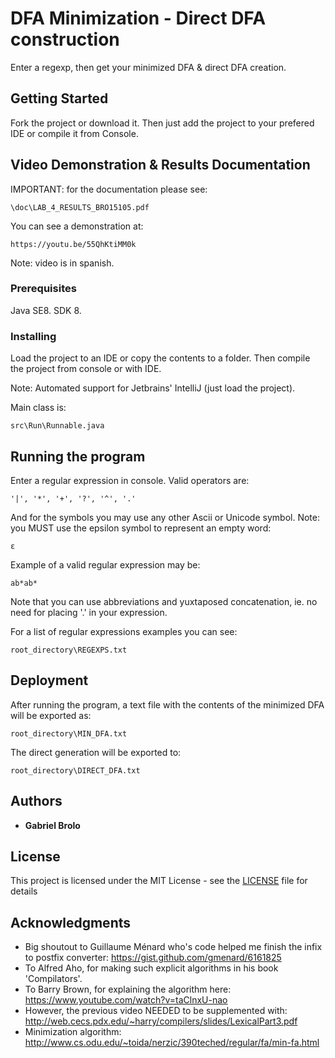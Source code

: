 # DFA Minimization - Direct DFA construction

Enter a regexp, then get your minimized DFA & direct DFA creation.

## Getting Started

Fork the project or download it. Then just add the project
to your prefered IDE or compile it from Console.

## Video Demonstration & Results Documentation

IMPORTANT: for the documentation please see:

```
\doc\LAB_4_RESULTS_BRO15105.pdf
```

You can see a demonstration at:

```
https://youtu.be/55QhKtiMM0k
```

Note: video is in spanish.

### Prerequisites

Java SE8. SDK 8.

### Installing

Load the project to an IDE or copy the contents to a folder. 
Then compile the project from console or with IDE.

Note: Automated support for Jetbrains' IntelliJ (just load the project).

Main class is:

```
src\Run\Runnable.java
```

## Running the program

Enter a regular expression in console. Valid operators are:

```
'|', '*', '+', '?', '^', '.'
```

And for the symbols you may use any other Ascii or Unicode symbol.
Note: you MUST use the epsilon symbol to represent an empty
word:

```
ε
```

Example of a valid regular expression may be:

```
ab*ab*
```

Note that you can use abbreviations and yuxtaposed concatenation, ie. no
need for placing '.' in your expression.

For a list of regular expressions examples you can see:

```
root_directory\REGEXPS.txt
```

## Deployment

After running the program, a text file with the contents of the minimized
DFA will be exported as:

```
root_directory\MIN_DFA.txt
```

The direct generation will be exported to:

```
root_directory\DIRECT_DFA.txt
```
## Authors

* **Gabriel Brolo** 

## License

This project is licensed under the MIT License - see the [LICENSE](LICENSE) file for details

## Acknowledgments

* Big shoutout to Guillaume Ménard who's code helped me finish the infix to postfix converter:
https://gist.github.com/gmenard/6161825
* To Alfred Aho, for making such explicit algorithms in his book 'Compilators'.
* To Barry Brown, for explaining the algorithm here: https://www.youtube.com/watch?v=taClnxU-nao
* However, the previous video NEEDED to be supplemented with: 
http://web.cecs.pdx.edu/~harry/compilers/slides/LexicalPart3.pdf
* Minimization algorithm: http://www.cs.odu.edu/~toida/nerzic/390teched/regular/fa/min-fa.html
